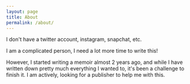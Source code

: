 ```yaml
---
layout: page
title: About
permalink: /about/
---
```

I don't have a twitter account, instagram, snapchat, etc.

I am a complicated person, I need a lot more time to write this!

However, I started writing a memoir almost 2 years ago, and while I have written down pretty much everything I wanted to, it's been a challenge to finish it. I am actively, looking for a publisher to help me with this. 